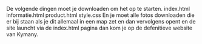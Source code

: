 De volgende dingen moet je downloaden om het op te starten.
index.html
informatie.html
product.html
style.css
En je moet alle fotos downloaden die er bij staan als je dit allemaal in een map zet en dan vervolgens opent en de site launcht via de index.html pagina dan kom je op de defenitieve website van Kymany.
